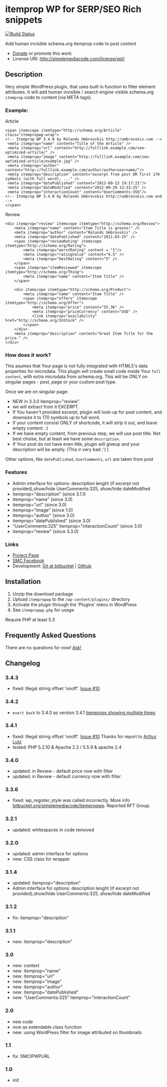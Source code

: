 # itemprop WP for SERP/SEO Rich snippets

[![Build Status](https://travis-ci.org/rolandinsh/itempropwp.svg)](https://travis-ci.org/rolandinsh/itempropwp)

Add human invisible schema.org itemprop code to post content

* [Donate](https://www.paypal.com/cgi-bin/webscr?cmd=_donations&business=Z4ALL9WUMY3CL&lc=LV&item_name=Umbrovskis%2e%20WordPress%20plugins&item_number=002&currency_code=EUR&bn=PP%2dDonationsBF%3abtn_donate_SM%2egif%3aNonHosted) or promote this work 
* License URI: http://simplemediacode.com/license/gpl/

## Description

Very simple WordPress plugin, that uses built in function to filter element attributes. It will add human invisible / search engine visible schema.org `itemprop` code to content (via META tags).

### Example:

Article

	<span itemscope itemtype="http://schema.org/Article" class="itempropwp-wrap">
	<!-- Itemprop WP 3.4.0 by Rolands Umbrovskis http://umbrovskis.com -->
	 <meta itemprop="name" content="Title of the Article" />
	 <meta itemprop="url" content="http://fulllink.example.com/seo-optimized-article/" />
	 <meta itemprop="image" content="http://fulllink.example.com/seo-optimized-article/example.jpg" />
	 <meta itemprop="author" content="http://fulllink.example.com/author/authorusername/"/>
	 <meta itemprop="description" content="excerpt from post OR first 170 symbols (with full word), ..." />
	 <meta itemprop="datePublished" content="2012-09-13 19:17:21"/>
	 <meta itemprop="dateModified" content="2012-09-29 13:33:25" />
	 <meta itemprop="interactionCount" content="UserComments:356"/>
	<!-- Itemprop WP 3.4.0 by Rolands Umbrovskis http://umbrovskis.com end -->
	</span>

Review

	<div itemprop="review" itemscope itemtype="http://schema.org/Review">
		<meta itemprop="name" content="Item Title is greate!" />
		<meta itemprop="author" content="Rolands Umbrovskis" />
		<meta itemprop="datePublished" content="2011-03-25" />
		<span itemprop="reviewRating" itemscope itemtype="http://schema.org/Rating">
			<meta itemprop="worstRating" content = "1"/>
			<meta itemprop="ratingValue" content="4.5" />
			<meta itemprop="bestRating" content="5" />
		</span>
		<span itemprop="itemReviewed" itemscope itemtype="http://schema.org/Thing">
			<meta itemprop="name" content="Item Title" />
		</span>
		
		<div itemscope itemtype="http://schema.org/Product">
			<meta itemprop="name" content="Item Title" />
			<span itemprop="offers" itemscope itemtype="http://schema.org/Offer">
				<meta itemprop="price" content="55.36" />
				<meta itemprop="priceCurrency" content="USD" />
				<link itemprop="availability" href="http://schema.org/InStock" />
			</span>
		</div>
		<meta itemprop="description" content="Great Item Title for the price." />
	</div>

### How does it work?

This asumes that Your page is not fully integrated with HTML5's data properties for microdata. This plugin will create small code inside Your `full content`, with extra microdata from schema.org. This will be ONLY on singular pages - post, page or your custom post type.

Once we are on singular page:

* NEW in 3.3.0 itemprop="review".
* we will extract from it EXCERPT.
* If You haven't provided excerpt, plugin will look-up for post content, and downsize it to 170 symbols up to full word.
* If your content consist ONLY of shortcode, it will strip it out, and leave empty content. :(
* If we have empty content, from previous step, we will use post title. Not best choise, but at least we have some `description`.
* If Your post do not have even title, plugin will giveup and your description will be ampty. (This ir very bad :') )

Other options, like `datePublished`, `UserComments`, `url` are taken from post

### Features

* Admin interface for options: description lenght (if excerpt not provided),show/hide UserComments:325,  show/hide dateModified 
* itemprop="description" (since 3.1.1)
* itemprop="name" (since 3.0)
* itemprop="url" (since 3.0)
* itemprop="image" (since 1.0)
* itemprop="author" (since 3.0)
* itemprop="datePublished" (since 3.0)
* "UserComments:325" itemprop="interactionCount" (since 3.0)
* itemprop="review" (since 3.3.0)

### Links

* [Project Page](http://simplemediacode.com/wordpress-pugins/itemprop-wp/)
* [SMC Facebook](http://www.facebook.com/pages/SimpleMediaCode/125547717479727)
* Development: [Git at bitbucket](https://bitbucket.org/simplemediacode/itempropwp) | [Github](https://github.com/rolandinsh/itempropwp)

## Installation

1. Unzip the download package
1. Upload `itempropwp` to the `/wp-content/plugins/` directory
1. Activate the plugin through the 'Plugins' menu in WordPress
1. See `itempropwp.php` for usage

Require PHP at least 5.3

## Frequently Asked Questions

There are no questions for now! [Ask!](http://simplemediacode.com/wordpress-pugins/itemprop-wp/)

## Changelog

### 3.4.3

* fixed: Illegal string offset 'onoff'. [Issue #10](https://github.com/rolandinsh/itempropwp/issues/10)

### 3.4.2

* `evert back` to 3.4.0 as version 3.4.1 [itemprops showing multiple times](http://wordpress.org/support/topic/itemprops-showing-multiple-times#post-5992354)

### 3.4.1

* fixed: Illegal string offset 'onoff'. [Issue #10](https://github.com/rolandinsh/itempropwp/issues/10) Thanks for report to [Arthur Lutz](http://wordpress.org/support/profile/arthurlutz)
* tested: PHP 5.2.10 & Apache 2.2 / 5.5.9 & apache 2.4

### 3.4.0

* updated: in Review - default price now with filter
* updated: in Review - default currency now with filter

### 3.3.6

* fixed: wp_register_style was called incorrectly. More info [bitbucket.org/simplemediacode/itempropwp](http://xh.lv/20). Reported RFT Group.

### 3.2.1

* updated: whitespaces in code removed

### 3.2.0

* updated: admin interface for options
* new: CSS class for wrapper

### 3.1.4

* updated: itemprop="description"
* Admin interface for options: description lenght (if excerpt not provided),show/hide UserComments:325,  show/hide dateModified 

### 3.1.2

* fix: itemprop="description" 

### 3.1.1

* new: itemprop="description" 

### 3.0

* new: context
* new: itemprop="name"
* new: itemprop="url"
* new: itemprop="image"
* new: itemprop="author"
* new: itemprop="datePublished"
* new: "UserComments:325" itemprop="interactionCount"

### 2.0

* new code
* now as extendable class function
* new: using WordPress filter for image attributed on thumbnails

### 1.1
* fix: SMCIPWPURL

### 1.0

* init
